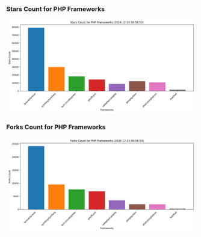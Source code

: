 ### Stars Count for PHP Frameworks

![Stars Chart](./archive/charts/20241215005853_stars_count.png)

### Forks Count for PHP Frameworks

![Forks Chart](./archive/charts/20241215005853_forks_count.png)

